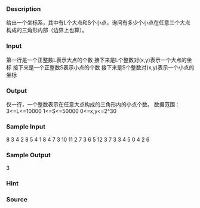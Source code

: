 
### Description
给出一个坐标系，其中有L个大点和S个小点，询问有多少个小点在任意三个大点构成的三角形内部（边界上也算）。

### Input
第一行是一个正整数L表示大点的个数
接下来是L个整数对(x,y)表示一个大点的坐标
接下来是一个正整数S表示小点的个数
接下来是S个整数对(x,y)表示一个小点的坐标

### Output
仅一行，一个整数表示在任意大点构成的三角形内的小点个数。
数据范围：
3<=L<=10000
1<=S<=50000
0<=x,y<=2^30

### Sample Input
8
3 4
2 8
5 4
1 8
4 7
3 10
11 2
7 3
6
5 12
3 7
3 3
4 5
0 4
2 6
### Sample Output
3

### Hint

### Source
